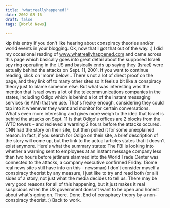 ```yaml
---
title: 'whatreallyhappened?'
date: 2002-08-16
draft: false
tags: [World News]

---
```


kip this entry if you don't like hearing about conspiracy theories and/or world events in your blogging. Ok, now that I got that out of the way. :) I did my occasional reading of www.whatreallyhappened.com and came across this page which basically goes into great detail about the supposed Israeli spy ring operating in the US and basically ends up saying they (Israel) were actually behind the attacks on Sept. 11, 2001. If you want to continue reading, click on 'more' below... There's not a lot of direct proof on the page, and they link off to many other sites so it feels a bit like a conspiracy theory just to blame someone else. But what was interesting was the mention that Israel owns a lot of the telecommunications companies in the states, including Odigo which is behind a lot of the instant messaging services (ie AIM) that we use. That's freaky enough, considering they could tap into it whenever they want and monitor for certain conversations. What's even more interesting and gives more weigh to the idea that Israel is behind the attacks on Sept. 11 is that Odigo's offices are 2 blocks from the WTC towers - and recieved a warning 2 hours before the attacks occured. CNN had the story on their site, but then pulled it for some unexplained reason. In fact, if you search for Odigo on their site, a brief description of the story will come up, but the link to the actual articles states that it doesn't exist anymore. Here's what the summary states: The FBI is looking into whether a warning sent to employees at an instant message company less than two hours before jetliners slammed into the World Trade Center was connected to the attacks, a company executive confirmed Friday. (Some real news sites still have info on this - newsmax) I don't consider myself a conspiracy theorist by any measure, I just like to try and read both (or all) sides of a story, not just what the media decides to tell us. There may be very good reasons for all of this happening, but it just makes it real suspicious when the US government doesn't want to be open and honest about what's going on. There. Done. End of conspiracy theory by a non-conspiracy theorist. :) Back to work.